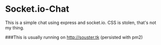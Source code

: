 Socket.io-Chat
==============

This is a simple chat using express and socket.io. 
CSS is stolen, that's not my thing.


###This is usually running on http://souster.tk
(persisted with pm2)
